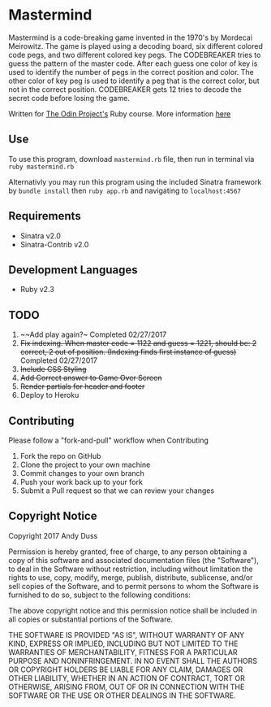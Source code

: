 # Mastermind
Mastermind is a code-breaking game invented in the 1970's by Mordecai Meirowitz.  The game is played using a decoding board, six different colored code pegs, and two different colored key pegs.  The CODEBREAKER tries to guess the pattern of the master code. After each guess one color of key is used to identify the number of pegs in the correct position and color. The other color of key peg is used to identify a peg that is the correct color, but not in the correct position. CODEBREAKER gets 12 tries to decode the secret code before losing the game.

Written for [The Odin Project's](http://www.theodinproject.com) Ruby course. More information [here](http://www.theodinproject.com/courses/ruby-programming/lessons/oop)

## Use
To use this program, download `mastermind.rb` file, then run in terminal via `ruby mastermind.rb`

Alternativly you may run this program using the included Sinatra framework by `bundle install` then `ruby app.rb` and navigating to `localhost:4567`

## Requirements
* Sinatra v2.0
* Sinatra-Contrib v2.0

## Development Languages
* Ruby v2.3

## TODO
1. ~~Add play again?~ Completed 02/27/2017
2. ~~Fix indexing. When master code = 1122 and guess = 1221, should be: 2 correct, 2 out of position.  (Indexing finds first instance of guess)~~ Completed 02/27/2017
3. ~~Include CSS Styling~~
4. ~~Add Correct answer to Game Over Screen~~
5. ~~Render partials for header and footer~~
6. Deploy to Heroku

## Contributing
Please follow a "fork-and-pull" workflow when Contributing

1. Fork the repo on GitHub
2. Clone the project to your own machine
3. Commit changes to your own branch
4. Push your work back up to your fork
5. Submit a Pull request so that we can review your changes

## Copyright Notice
Copyright 2017 Andy Duss

Permission is hereby granted, free of charge, to any person obtaining a copy of this software and associated documentation files (the "Software"), to deal in the Software without restriction, including without limitation the rights to use, copy, modify, merge, publish, distribute, sublicense, and/or sell copies of the Software, and to permit persons to whom the Software is furnished to do so, subject to the following conditions:

The above copyright notice and this permission notice shall be included in all copies or substantial portions of the Software.

THE SOFTWARE IS PROVIDED "AS IS", WITHOUT WARRANTY OF ANY KIND, EXPRESS OR IMPLIED, INCLUDING BUT NOT LIMITED TO THE WARRANTIES OF MERCHANTABILITY, FITNESS FOR A PARTICULAR PURPOSE AND NONINFRINGEMENT. IN NO EVENT SHALL THE AUTHORS OR COPYRIGHT HOLDERS BE LIABLE FOR ANY CLAIM, DAMAGES OR OTHER LIABILITY, WHETHER IN AN ACTION OF CONTRACT, TORT OR OTHERWISE, ARISING FROM, OUT OF OR IN CONNECTION WITH THE SOFTWARE OR THE USE OR OTHER DEALINGS IN THE SOFTWARE.
